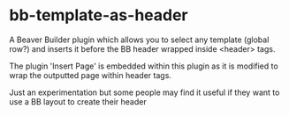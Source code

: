 # bb-template-as-header
A Beaver Builder plugin which allows you to select any template (global row?) and inserts it before the BB header wrapped inside &lt;header> tags. 

The plugin 'Insert Page' is embedded within this plugin as it is modified to wrap the outputted page within header tags.

Just an experimentation but some people may find it useful if they want to use a BB layout to create their header
